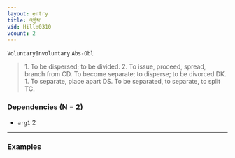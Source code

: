```yaml
---
layout: entry
title: འགྱེས་
vid: Hill:0310
vcount: 2
---
```

`VoluntaryInvoluntary` `Abs-Obl`
> 1\.
 To be dispersed; to be divided\.
 2\.
 To issue, proceed, spread, branch from CD\.
 To become separate; to disperse; to be divorced DK\.
 1\.
 To separate, place apart DS\.
 To be separated, to separate, to split TC\.

### Dependencies (N = 2)
* `arg1` 2

---

### Examples




